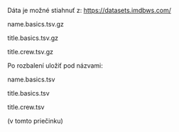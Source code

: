 Dáta je možné stiahnuť z:
https://datasets.imdbws.com/

name.basics.tsv.gz

title.basics.tsv.gz

title.crew.tsv.gz

Po rozbalení uložiť pod názvami:

name.basics.tsv

title.basics.tsv

title.crew.tsv

(v tomto priečinku)
